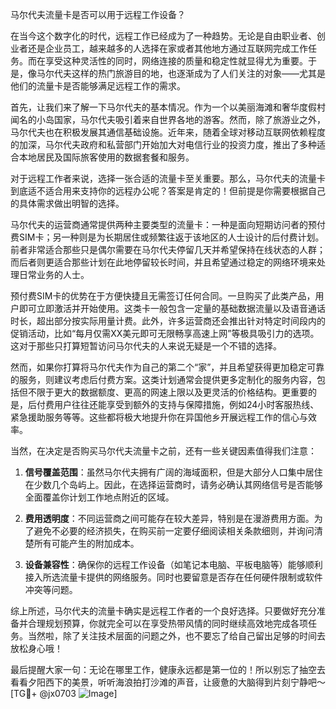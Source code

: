 马尔代夫流量卡是否可以用于远程工作设备？

在当今这个数字化的时代，远程工作已经成为了一种趋势。无论是自由职业者、创业者还是企业员工，越来越多的人选择在家或者其他地方通过互联网完成工作任务。而在享受这种灵活性的同时，网络连接的质量和稳定性就显得尤为重要。于是，像马尔代夫这样的热门旅游目的地，也逐渐成为了人们关注的对象——尤其是他们的流量卡是否能够满足远程工作的需求。

首先，让我们来了解一下马尔代夫的基本情况。作为一个以美丽海滩和奢华度假村闻名的小岛国家，马尔代夫吸引着来自世界各地的游客。然而，除了旅游业之外，马尔代夫也在积极发展其通信基础设施。近年来，随着全球对移动互联网依赖程度的加深，马尔代夫政府和私营部门开始加大对电信行业的投资力度，推出了多种适合本地居民及国际旅客使用的数据套餐和服务。

对于远程工作者来说，选择一张合适的流量卡至关重要。那么，马尔代夫的流量卡到底适不适合用来支持你的远程办公呢？答案是肯定的！但前提是你需要根据自己的具体需求做出明智的选择。

马尔代夫的运营商通常提供两种主要类型的流量卡：一种是面向短期访问者的预付费SIM卡；另一种则是为长期居住或频繁往返于该地区的人士设计的后付费计划。前者非常适合那些只是偶尔需要在马尔代夫停留几天并希望保持在线状态的人群；而后者则更适合那些计划在此地停留较长时间，并且希望通过稳定的网络环境来处理日常业务的人士。

预付费SIM卡的优势在于方便快捷且无需签订任何合同。一旦购买了此类产品，用户即可立即激活并开始使用。这类卡一般包含一定量的基础数据流量以及语音通话时长，超出部分按实际用量计费。此外，许多运营商还会推出针对特定时间段内的促销活动，比如“每月仅需XX美元即可无限畅享高速上网”等极具吸引力的选项。这对于那些只打算短暂访问马尔代夫的人来说无疑是一个不错的选择。

然而，如果你打算将马尔代夫作为自己的第二个“家”，并且希望获得更加稳定可靠的服务，则建议考虑后付费方案。这类计划通常会提供更多定制化的服务内容，包括但不限于更大的数据额度、更高的网速上限以及更灵活的价格结构。更重要的是，后付费用户往往还能享受到额外的支持与保障措施，例如24小时客服热线、紧急援助服务等等。这些都将极大地提升你在异国他乡开展远程工作的信心与效率。

当然，在决定是否购买马尔代夫流量卡之前，还有一些关键因素值得我们注意：

1. **信号覆盖范围**：虽然马尔代夫拥有广阔的海域面积，但是大部分人口集中居住在少数几个岛屿上。因此，在选择运营商时，请务必确认其网络信号是否能够全面覆盖你计划工作地点附近的区域。
   
2. **费用透明度**：不同运营商之间可能存在较大差异，特别是在漫游费用方面。为了避免不必要的经济损失，在购买前一定要仔细阅读相关条款细则，并询问清楚所有可能产生的附加成本。
   
3. **设备兼容性**：确保你的远程工作设备（如笔记本电脑、平板电脑等）能够顺利接入所选流量卡提供的网络服务。同时也要留意是否存在任何硬件限制或软件冲突等问题。

综上所述，马尔代夫的流量卡确实是远程工作者的一个良好选择。只要做好充分准备并合理规划预算，你就完全可以在享受热带风情的同时继续高效地完成各项任务。当然啦，除了关注技术层面的问题之外，也不要忘了给自己留出足够的时间去放松身心哦！

最后提醒大家一句：无论在哪里工作，健康永远都是第一位的！所以别忘了抽空去看看夕阳西下的美景，听听海浪拍打沙滩的声音，让疲惫的大脑得到片刻宁静吧～[TG💪+ @jx0703 ![Image](https://github.com/user-attachments/assets/dbca1d08-cadb-493c-b0ec-ad6f7a83f270)]